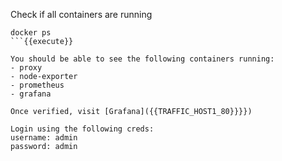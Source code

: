Check if all containers are running
```
docker ps
```{{execute}}  

You should be able to see the following containers running:  
- proxy
- node-exporter
- prometheus
- grafana  

Once verified, visit [Grafana]({{TRAFFIC_HOST1_80}}}})  

Login using the following creds:
username: admin
password: admin